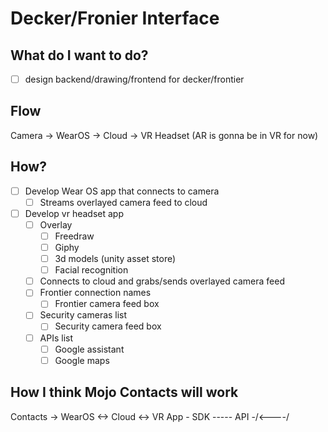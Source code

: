 # Decker/Fronier Interface
## What do I want to do?
- [ ]  design backend/drawing/frontend for decker/frontier

## Flow
Camera -> WearOS -> Cloud -> VR Headset (AR is gonna be in VR for now)

## How?
- [ ] Develop Wear OS app that connects to camera
  - [ ] Streams overlayed camera feed to cloud
- [ ] Develop vr headset app
  - [ ] Overlay
    - [ ] Freedraw
    - [ ] Giphy
	- [ ] 3d models (unity asset store)
    - [ ] Facial recognition
  - [ ] Connects to cloud and grabs/sends overlayed camera feed
  - [ ] Frontier connection names
    - [ ] Frontier camera feed box
  - [ ] Security cameras list
    - [ ] Security camera feed box
  - [ ] APIs list
    - [ ] Google assistant
    - [ ] Google maps

## How I think Mojo Contacts will work
Contacts -> WearOS <-> Cloud <-> VR App
       \- SDK ----- API -/<\----/